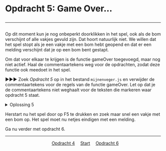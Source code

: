 # Opdracht 5: Game Over...<hr>

Op dit moment kun je nog onbeperkt doorklikken in het spel, ook als de bom verschijnt of alle vakjes gevuld zijn. Dat hoort natuurlijk niet. We willen dat het spel stopt als je een vakje met een bom hebt geopend en dat er een melding verschijnt dat je op een bom bent gestapt.

Om dat voor elkaar te krijgen is de functie gameOver toegevoegd, maar nog niet actief. Haal de commentaartekens weg voor de opdrachten, zodat deze functie ook meedoet in het spel.

▶▶▶ Zoek *Opdracht 5* op in het bestand `mijnenveger.js` en verwijder de commentaartekens voor de regels van de functie gameOver. Let op dat je de commentaartekens niet weghaalt voor de teksten die markeren waar opdracht 5 staat.

<details>
<summary>Oplossing 5</summary>
// ▼▼▼ Opdracht 5 ▼▼▼ //    
function gameOver() {  
&emsp;components.alive = false;  
&emsp;document.getElementById('game-over').style.display="block";  
}  
// ▲▲▲ Opdracht 5 ▲▲▲ //  
</details>

Herstart nu het spel door op F5 te drukken en zoek maar snel een vakje met een bom op. Het spel moet nu netjes eindigen met een melding. 

Ga nu verder met opdracht 6.

<hr>
<center>
&emsp;<a href="./mijnenveger-opdracht4.md">Opdracht 4</a>
&emsp;<a href="./Instructies.md">Start</a> 
&emsp;<a href="./mijnenveger-opdracht6.md">Opdracht 6</a>
</center>


